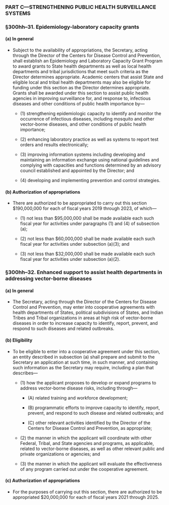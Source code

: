 ### PART C—STRENGTHENING PUBLIC HEALTH SURVEILLANCE SYSTEMS

### §300hh–31. Epidemiology-laboratory capacity grants
#### (a) In general
* Subject to the availability of appropriations, the Secretary, acting through the Director of the Centers for Disease Control and Prevention, shall establish an Epidemiology and Laboratory Capacity Grant Program to award grants to State health departments as well as local health departments and tribal jurisdictions that meet such criteria as the Director determines appropriate. Academic centers that assist State and eligible local and tribal health departments may also be eligible for funding under this section as the Director determines appropriate. Grants shall be awarded under this section to assist public health agencies in improving surveillance for, and response to, infectious diseases and other conditions of public health importance by—

  * (1) strengthening epidemiologic capacity to identify and monitor the occurrence of infectious diseases, including mosquito and other vector-borne diseases, and other conditions of public health importance;

  * (2) enhancing laboratory practice as well as systems to report test orders and results electronically;

  * (3) improving information systems including developing and maintaining an information exchange using national guidelines and complying with capacities and functions determined by an advisory council established and appointed by the Director; and

  * (4) developing and implementing prevention and control strategies.

#### (b) Authorization of appropriations
* There are authorized to be appropriated to carry out this section $190,000,000 for each of fiscal years 2019 through 2023, of which—

  * (1) not less than $95,000,000 shall be made available each such fiscal year for activities under paragraphs (1) and (4) of subsection (a);

  * (2) not less than $60,000,000 shall be made available each such fiscal year for activities under subsection (a)(3); and

  * (3) not less than $32,000,000 shall be made available each such fiscal year for activities under subsection (a)(2).

### §300hh–32. Enhanced support to assist health departments in addressing vector-borne diseases
#### (a) In general
* The Secretary, acting through the Director of the Centers for Disease Control and Prevention, may enter into cooperative agreements with health departments of States, political subdivisions of States, and Indian Tribes and Tribal organizations in areas at high risk of vector-borne diseases in order to increase capacity to identify, report, prevent, and respond to such diseases and related outbreaks.

#### (b) Eligibility
* To be eligible to enter into a cooperative agreement under this section, an entity described in subsection (a) shall prepare and submit to the Secretary an application at such time, in such manner, and containing such information as the Secretary may require, including a plan that describes—

  * (1) how the applicant proposes to develop or expand programs to address vector-borne disease risks, including through—

    * (A) related training and workforce development;

    * (B) programmatic efforts to improve capacity to identify, report, prevent, and respond to such disease and related outbreaks; and

    * (C) other relevant activities identified by the Director of the Centers for Disease Control and Prevention, as appropriate;


  * (2) the manner in which the applicant will coordinate with other Federal, Tribal, and State agencies and programs, as applicable, related to vector-borne diseases, as well as other relevant public and private organizations or agencies; and

  * (3) the manner in which the applicant will evaluate the effectiveness of any program carried out under the cooperative agreement.

#### (c) Authorization of appropriations
* For the purposes of carrying out this section, there are authorized to be appropriated $20,000,000 for each of fiscal years 2021 through 2025.